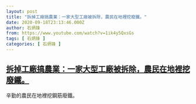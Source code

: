 ```yaml
---
layout: post
title: "拆掉工廠搞農業：一家大型工廠被拆除，農民在地裡挖廢鐵。"
date: 2020-09-18T23:13:46.000Z
author: 石炳锋
from: https://www.youtube.com/watch?v=1ik4y5QxsGs
tags: [ 石炳锋 ]
categories: [ 石炳锋 ]
---
```

<!--1600470826000-->
[拆掉工廠搞農業：一家大型工廠被拆除，農民在地裡挖廢鐵。](https://www.youtube.com/watch?v=1ik4y5QxsGs)
------

<div>
辛勤的農民在地裡挖鋼筋廢鐵。
</div>
